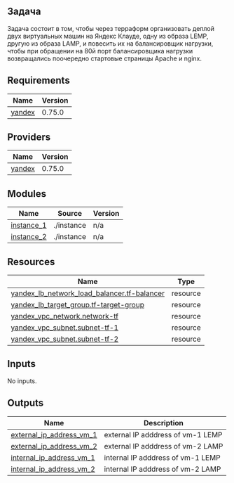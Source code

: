 ## Задача

Задача состоит в том, чтобы через терраформ организовать деплой двух виртуальных машин на Яндекс Клауде, одну из образа LEMP, другую из образа LAMP, и повесить их на балансировщик нагрузки, чтобы при обращении на 80й порт балансировщика нагрузки возвращались поочередно стартовые страницы Apache и nginx.

## Requirements

| Name | Version |
|------|---------|
| <a name="requirement_yandex"></a> [yandex](#requirement\_yandex) | 0.75.0 |

## Providers

| Name | Version |
|------|---------|
| <a name="provider_yandex"></a> [yandex](#provider\_yandex) | 0.75.0 |

## Modules

| Name | Source | Version |
|------|--------|---------|
| <a name="module_instance_1"></a> [instance\_1](#module\_instance\_1) | ./instance | n/a |
| <a name="module_instance_2"></a> [instance\_2](#module\_instance\_2) | ./instance | n/a |

## Resources

| Name | Type |
|------|------|
| [yandex_lb_network_load_balancer.tf-balancer](https://registry.terraform.io/providers/yandex-cloud/yandex/0.75.0/docs/resources/lb_network_load_balancer) | resource |
| [yandex_lb_target_group.tf-target-group](https://registry.terraform.io/providers/yandex-cloud/yandex/0.75.0/docs/resources/lb_target_group) | resource |
| [yandex_vpc_network.network-tf](https://registry.terraform.io/providers/yandex-cloud/yandex/0.75.0/docs/resources/vpc_network) | resource |
| [yandex_vpc_subnet.subnet-tf-1](https://registry.terraform.io/providers/yandex-cloud/yandex/0.75.0/docs/resources/vpc_subnet) | resource |
| [yandex_vpc_subnet.subnet-tf-2](https://registry.terraform.io/providers/yandex-cloud/yandex/0.75.0/docs/resources/vpc_subnet) | resource |

## Inputs

No inputs.

## Outputs

| Name | Description |
|------|-------------|
| <a name="output_external_ip_address_vm_1"></a> [external\_ip\_address\_vm\_1](#output\_external\_ip\_address\_vm\_1) | external IP adddress of vm-1 LEMP |
| <a name="output_external_ip_address_vm_2"></a> [external\_ip\_address\_vm\_2](#output\_external\_ip\_address\_vm\_2) | external IP adddress of vm-2 LAMP |
| <a name="output_internal_ip_address_vm_1"></a> [internal\_ip\_address\_vm\_1](#output\_internal\_ip\_address\_vm\_1) | internal IP adddress of vm-1 LEMP |
| <a name="output_internal_ip_address_vm_2"></a> [internal\_ip\_address\_vm\_2](#output\_internal\_ip\_address\_vm\_2) | internal IP adddress of vm-2 LAMP |
